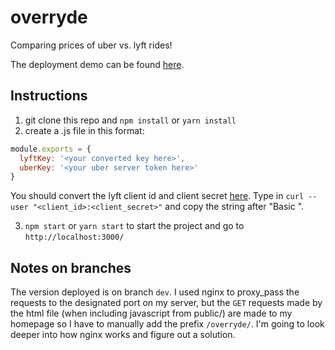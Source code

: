# overryde

Comparing prices of uber vs. lyft rides!

The deployment demo can be found [here](https://zhehao-lu.me/overryde/).

## Instructions
1. git clone this repo and `npm install` or `yarn install`
2. create a .js file in this format:
```javascript
module.exports = {
  lyftKey: '<your converted key here>',
  uberKey: '<your uber server token here>'
}
```
You should convert the lyft client id and client secret [here](https://kigiri.github.io/fetch/). Type in `curl --user "<client_id>:<client_secret>"` and copy the string after "Basic ".

3. `npm start` or `yarn start` to start the project and go to `http://localhost:3000/`

## Notes on branches
The version deployed is on branch `dev`. I used nginx to proxy_pass the requests to the designated port on my server, but the `GET` requests made by the html file (when including javascript from public/) are made to my homepage so I have to manually add the prefix `/overryde/`. I'm going to look deeper into how nginx works and figure out a solution.
